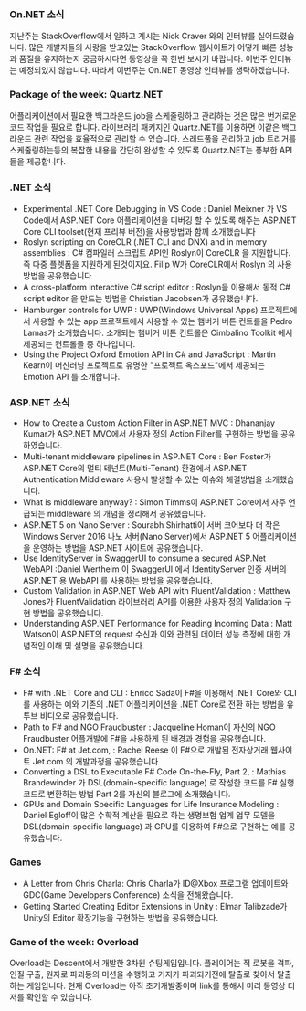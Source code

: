 
### On.NET 소식
지난주는 StackOverflow에서 일하고 계시는 Nick Craver 와의 인터뷰를 실어드렸습니다. 많은 개발자들의 사랑을 받고있는 StackOverflow 웹사이트가 어떻게 빠른 성능과 품질을 유지하는지 궁금하시다면 동영상을 꼭 한번  보시기 바랍니다. 이번주 인터뷰는 예정되있지 않습니다. 따라서 이번주는 On.NET 동영상 인터뷰를 생략하겠습니다.

### Package of the week: Quartz.NET
어플리케이션에서 필요한 백그라운드 job을 스케줄링하고 관리하는 것은 많은 번거로운 코드 작업을 필요로 합니다. 라이브러리 패키지인 Quartz.NET를 이용하면 이같은 백그라운드 관련 작업을 효율적으로 관리할 수 있습니다.  스래드풀을 관리하고 job 트리거를 스케줄링하는등의 복잡한 내용을 간단히 완성할 수 있도록 Quartz.NET는 풍부한 API들을 제공합니다.

### .NET 소식
* Experimental .NET Core Debugging in VS Code : Daniel Meixner 가 VS Code에서 ASP.NET Core 어플리케이션을 디버깅 할 수 있도록 해주는 ASP.NET Core CLI toolset(현재 프리뷰 버전)을 사용방법과 함께 소개했습니다
*  Roslyn scripting on CoreCLR (.NET CLI and DNX) and in memory assemblies :  C# 컴파일러 스크립트 API인 Roslyn이 CoreCLR 을 지원합니다. 즉 다중 플렛폼을 지원하게 된것이지요. Filip W가 CoreCLR에서 Roslyn 의 사용방법을 공유했습니다
* A cross-platform interactive C# script editor : Roslyn을 이용해서 동적  C# script editor 을 만드는 방법을 Christian Jacobsen가 공유했습니다.
* Hamburger controls for UWP : UWP(Windows Universal Apps) 프로젝트에서 사용할 수 있는 app 프로젝트에서 사용할 수 있는 햄버거 버튼 컨트롤을 Pedro Lamas가 소개했습니다. 소개되는 햄버거 버튼 컨트롤은 Cimbalino Toolkit 에서 제공되는 컨트롤들 중 하나입니다.
* Using the Project Oxford Emotion API in C# and JavaScript : Martin Kearn이 머신러닝 프로젝트로 유명한 "프로젝트 옥스포드"에서 제공되는 Emotion API 를 소개합니다.

### ASP.NET 소식
* How to Create a Custom Action Filter in ASP.NET MVC : Dhananjay Kumar가 ASP.NET MVC에서 사용자 정의 Action Filter를 구현하는 방법을 공유하였습니다.
* Multi-tenant middleware pipelines in ASP.NET Core : Ben Foster가 ASP.NET Core의 멀티 테넌트(Multi-Tenant) 환경에서 ASP.NET Authentication Middleware 사용시 발생할 수 있는 이슈와 해결방법을 소개했습니다.
* What is middleware anyway? : Simon Timms이 ASP.NET Core에서 자주 언급되는 middleware 의 개념을 정리해서 공유했습니다.
* ASP.NET 5 on Nano Server : Sourabh Shirhatti이  서버 코어보다 더 작은 Windows Server 2016 나노 서버(Nano Server)에서 ASP.NET 5 어플리케이션을 운영하는 방법을 ASP.NET 사이트에 공유했습니다.
* Use IdentityServer in SwaggerUI to consume a secured ASP.Net WebAPI :Daniel Wertheim 이 SwaggerUI 에서 IdentityServer 인증 서버의 ASP.NET 용 WebAPI 를 사용하는 방법을 공유했습니다.
* Custom Validation in ASP.NET Web API with FluentValidation : Matthew Jones가 FluentValidation 라이브러리 API를 이용한 사용자 정의 Validation 구현 방법을  공유했습니다.
* Understanding ASP.NET Performance for Reading Incoming Data : Matt Watson이 ASP.NET의 request 수신과 이와 관련된 데이터 성능 측정에 대한 개념적인 이해 및 설명을 공유했습니다.

### F# 소식
* F# with .NET Core and CLI : Enrico Sada이 F#을 이용해서 .NET Core와 CLI 를 사용하는 예와 기존의 .NET 어플리케이션을 .NET Core로 전환 하는 방법을 유투브 비디오로 공유했습니다.
* Path to F# and NGO Fraudbuster : Jacqueline Homan이 자신의 NGO Fraudbuster 어플개발에 F#을 사용하게 된 배경과 경험을 공유했습니다.
* On.NET: F# at Jet.com, : Rachel Reese 이 F#으로 개발된 전자상거래 웹사이트 Jet.com 의 개발과정을 공유했습니다
* Converting a DSL to Executable F# Code On-the-Fly, Part 2, : Mathias Brandewinder 가 DSL(domain-specific language) 로 작성한 코드를 F# 실행코드로 변환하는 방법 Part 2를 자신의 블로그에 소개했습니다.
* GPUs and Domain Specific Languages for Life Insurance Modeling : Daniel Egloff이 많은 수학적 계산을 필요로 하는 생명보험 업계 업무 모델을 DSL(domain-specific language) 과 GPU를 이용하여  F#으로 구현하는 예를 공유했습니다.

### Games
* A Letter from Chris Charla: Chris Charla가 ID@Xbox 프로그램 업데이트와 GDC(Game Developers Conference) 소식을 전해왔습니다.
* Getting Started Creating Editor Extensions in Unity : Elmar Talibzade가 Unity의 Editor 확장기능을 구현하는 방법을 공유했습니다.

### Game of the week: Overload
Overload는 Descent에서 개발한 3차원 슈팅게임입니다. 플레이어는 적 로봇을 격파, 인질 구출, 원자로 파괴등의 미션을 수행하고 기지가 파괴되기전에 탈출로 찾아서 탈출하는 게임입니다. 현재 Overload는 아직 초기개발중이며 link를 통해서 미리 동영상 티저를 확인할 수 있습니다.
